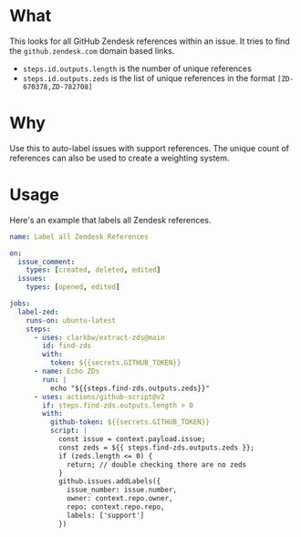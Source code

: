# What

This looks for all GitHub Zendesk references within an issue.  It tries to find the `github.zendesk.com` domain based links.

- `steps.id.outputs.length` is the number of unique references
- `steps.id.outputs.zeds` is the list of unique references in the format `[ZD-670378,ZD-782708]`

# Why

Use this to auto-label issues with support references.  The unique count of references can also be used to create a weighting system.

# Usage

Here's an example that labels all Zendesk references.

```yaml
name: Label all Zendesk References

on:
  issue_comment:
    types: [created, deleted, edited]
  issues:
    types: [opened, edited]

jobs:
  label-zed:
    runs-on: ubuntu-latest
    steps:
      - uses: clarkbw/extract-zds@main
        id: find-zds
        with:
          token: ${{secrets.GITHUB_TOKEN}}
      - name: Echo ZDs
        run: |
          echo "${{steps.find-zds.outputs.zeds}}"
      - uses: actions/github-script@v2
        if: steps.find-zds.outputs.length > 0
        with:
          github-token: ${{secrets.GITHUB_TOKEN}}
          script: |
            const issue = context.payload.issue;
            const zeds = ${{ steps.find-zds.outputs.zeds }};
            if (zeds.length <= 0) {
              return; // double checking there are no zeds
            }
            github.issues.addLabels({
              issue_number: issue.number,
              owner: context.repo.owner,
              repo: context.repo.repo,
              labels: ['support']
            })
```

